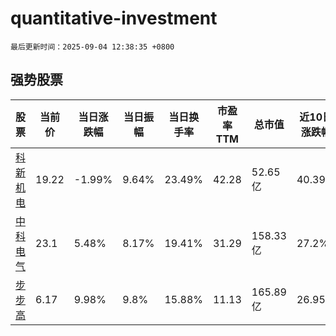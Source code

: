 # quantitative-investment

`最后更新时间：2025-09-04 12:38:35 +0800`

## 强势股票

|股票|当前价|当日涨跌幅|当日振幅|当日换手率|市盈率TTM|总市值|近10日涨跌幅|
|----|----|----|----|----|----|----|----|
|[科新机电](https://xueqiu.com/S/SZ300092)|19.22|-1.99%|9.64%|23.49%|42.28|52.65亿|40.39%|
|[中科电气](https://xueqiu.com/S/SZ300035)|23.1|5.48%|8.17%|19.41%|31.29|158.33亿|27.2%|
|[步步高](https://xueqiu.com/S/SZ002251)|6.17|9.98%|9.8%|15.88%|11.13|165.89亿|26.95%|
